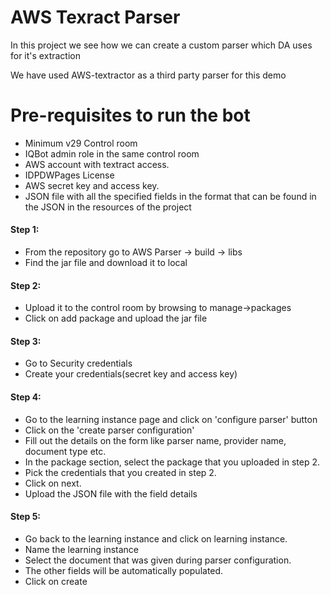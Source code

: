 # AWS Texract Parser 

In this project we see how we can create a custom parser which DA uses for it's extraction

We have used AWS-textractor as a third party parser for this demo

# Pre-requisites to run the bot
* Minimum v29 Control room
* IQBot admin role in the same control room
* AWS account with textract access.
* IDPDWPages License
* AWS secret key and access key.
* JSON file with all the specified fields in the format that can be found in the JSON in the resources of the project

#### Step 1:
* From the repository go to AWS Parser -> build -> libs
* Find the jar file and download it to local


#### Step 2:
* Upload it to the control room by browsing to manage->packages 
* Click on add package and upload the jar file

#### Step 3:
* Go to Security credentials
* Create your credentials(secret key and access key)

#### Step 4:
* Go to the learning instance page and click on 'configure parser' button
* Click on the 'create parser configuration'
* Fill out the details on the form like parser name, provider name, document type etc.
* In the package section, select the package that you uploaded in step 2.
* Pick the credentials that you created in step 2.
* Click on next.
* Upload the JSON file with the field details


#### Step 5:
* Go back to the learning instance and click on learning instance.
* Name the learning instance 
* Select the document that was given during parser configuration.
* The other fields will be automatically populated.
* Click on create


 


